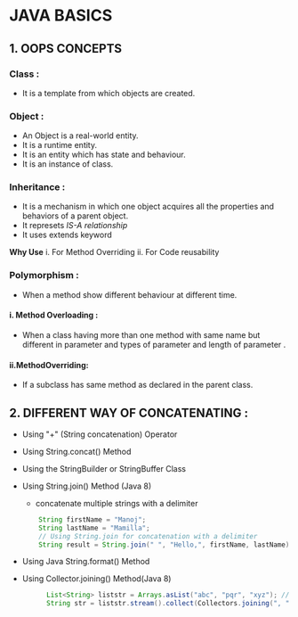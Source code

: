 # JAVA BASICS

## 1. OOPS CONCEPTS

  ###  Class :
  - It is a template from which objects are created.
  ###  Object :
  - An Object is a real-world entity.
  - It is a runtime entity.
  - It is an entity which has state and behaviour.
  - It is an instance of class.
 ### Inheritance :
   - It is a mechanism in which one object acquires all the properties and behaviors of a parent object.
   - It represets *IS-A relationship*
   - It uses extends keyword 

**Why Use**
i. For Method Overriding
ii. For Code reusability

### Polymorphism :
- When a method show different behaviour at different time.
#### i. Method Overloading :
- When a class having more than one method with same name but different in parameter and types of parameter and length of parameter .
#### ii.MethodOverriding:
- If a subclass has same method as declared in the parent class.




## 2. DIFFERENT WAY OF CONCATENATING :
  - Using "+" (String concatenation) Operator
  - Using String.concat() Method
  - Using the StringBuilder or StringBuffer Class
  - Using String.join() Method (Java 8)
    - concatenate multiple strings with a delimiter
    ```java
        String firstName = "Manoj";  
        String lastName = "Mamilla";  
        // Using String.join for concatenation with a delimiter  
        String result = String.join(" ", "Hello,", firstName, lastName);
    ```

  - Using Java String.format() Method
  - Using Collector.joining() Method(Java 8)
    ```java
          List<String> liststr = Arrays.asList("abc", "pqr", "xyz"); //List of String array  
          String str = liststr.stream().collect(Collectors.joining(", ")); //performs joining operation
    ```
    
